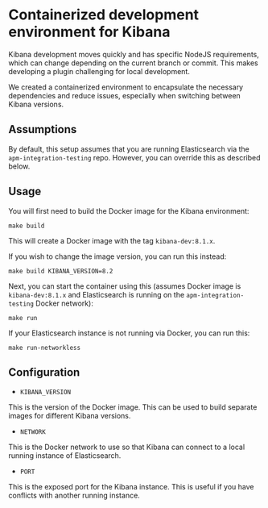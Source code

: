 # Containerized development environment for Kibana

Kibana development moves quickly and has specific NodeJS requirements, which can
change depending on the current branch or commit. This makes developing a plugin
challenging for local development.

We created a containerized environment to encapsulate the necessary dependencies
and reduce issues, especially when switching between Kibana versions.

## Assumptions

By default, this setup assumes that you are running Elasticsearch via the
`apm-integration-testing` repo. However, you can override this as described
below.

## Usage

You will first need to build the Docker image for the Kibana environment:

```
make build
```

This will create a Docker image with the tag `kibana-dev:8.1.x`.

If you wish to change the image version, you can run this instead:

```
make build KIBANA_VERSION=8.2
```

Next, you can start the container using this (assumes Docker image is
`kibana-dev:8.1.x` and Elasticsearch is running on the `apm-integration-testing`
Docker network):

```
make run
```

If your Elasticsearch instance is not running via Docker, you can run this:

```
make run-networkless
```

## Configuration

* `KIBANA_VERSION`

This is the version of the Docker image. This can be used to build separate
images for different Kibana versions.

* `NETWORK`

This is the Docker network to use so that Kibana can connect to a local running
instance of Elasticsearch.

* `PORT`

This is the exposed port for the Kibana instance. This is useful if you have
conflicts with another running instance.
